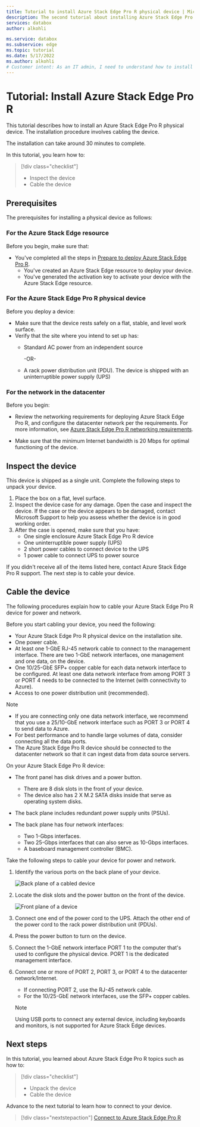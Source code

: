 ```yaml
---
title: Tutorial to install Azure Stack Edge Pro R physical device | Microsoft Docs
description: The second tutorial about installing Azure Stack Edge Pro R involves how to cable the physical device for power and network.
services: databox
author: alkohli

ms.service: databox
ms.subservice: edge
ms.topic: tutorial
ms.date: 5/17/2022
ms.author: alkohli
# Customer intent: As an IT admin, I need to understand how to install Azure Stack Edge Pro R in datacenter so I can use it to transfer data to Azure.  
---
```

# Tutorial: Install Azure Stack Edge Pro R

This tutorial describes how to install an Azure Stack Edge Pro R physical device. The installation procedure involves cabling the device.

The installation can take around 30 minutes to complete.

In this tutorial, you learn how to:

> [!div class="checklist"]
> * Inspect the device
> * Cable the device

## Prerequisites

The prerequisites for installing a physical device as follows:

### For the Azure Stack Edge resource

Before you begin, make sure that:

* You've completed all the steps in [Prepare to deploy Azure Stack Edge Pro R](azure-stack-edge-pro-r-deploy-prep.md).
    * You've created an Azure Stack Edge resource to deploy your device.
    * You've generated the activation key to activate your device with the Azure Stack Edge resource.

 
### For the Azure Stack Edge Pro R physical device

Before you deploy a device:

- Make sure that the device rests safely on a flat, stable, and level work surface.
- Verify that the site where you intend to set up has:
    - Standard AC power from an independent source

        -OR-
    - A rack power distribution unit (PDU). The device is shipped with an uninterruptible power supply (UPS)
    

### For the network in the datacenter

Before you begin:

- Review the networking requirements for deploying Azure Stack Edge Pro R, and configure the datacenter network per the requirements. For more information, see [Azure Stack Edge Pro R networking requirements](azure-stack-edge-pro-r-system-requirements.md#networking-port-requirements).

- Make sure that the minimum Internet bandwidth is 20 Mbps for optimal functioning of the device.


## Inspect the device

This device is shipped as a single unit. Complete the following steps to unpack your device.

1. Place the box on a flat, level surface.
2. Inspect the device case for any damage. Open the case and inspect the device. If the case or the device appears to be damaged, contact Microsoft Support to help you assess whether the device is in good working order.
3. After the case is opened, make sure that you have:
    - One single enclosure Azure Stack Edge Pro R device
    - One uninterruptible power supply (UPS)
    - 2 short power cables to connect device to the UPS
    - 1 power cable to connect UPS to power source

If you didn't receive all of the items listed here, contact Azure Stack Edge Pro R support. The next step is to cable your device.


## Cable the device

The following procedures explain how to cable your Azure Stack Edge Pro R device for power and network.

Before you start cabling your device, you need the following:

- Your Azure Stack Edge Pro R physical device on the installation site.
- One power cable.
- At least one 1-GbE RJ-45 network cable to connect to the management interface. There are two 1-GbE network interfaces, one management and one data, on the device.
- One 10/25-GbE SFP+ copper cable for each data network interface to be configured. At least one data network interface from among PORT 3 or PORT 4 needs to be connected to the Internet (with connectivity to Azure).  
- Access to one power distribution unit (recommended).

> [!NOTE]
> - If you are connecting only one data network interface, we recommend that you use a 25/10-GbE network interface such as PORT 3 or PORT 4 to send data to Azure. 
> - For best performance and to handle large volumes of data, consider connecting all the data ports.
> - The Azure Stack Edge Pro R device should be connected to the datacenter network so that it can ingest data from data source servers.

On your Azure Stack Edge Pro R device:

- The front panel has disk drives and a power button.

    - There are 8 disk slots in the front of your device.
    - The device also has 2 X M.2 SATA disks inside that serve as operating system disks. 

- The back plane includes redundant power supply units (PSUs).
- The back plane has four network interfaces:

    - Two 1-Gbps interfaces.
    - Two 25-Gbps interfaces that can also serve as 10-Gbps interfaces.
    - A baseboard management controller (BMC).

<!--- The back plane has two network cards corresponding to the 4 ports:

    - QLogic FastLinQ 41264
    - QLogic FastLinQ 41262

For a full list of supported cables, switches, and transceivers for these network cards, go to [Cavium FastlinQ 41000 Series Interoperability Matrix](https://www.marvell.com/documents/xalflardzafh32cfvi0z/).-->
 
Take the following steps to cable your device for power and network.

1. Identify the various ports on the back plane of your device.

    ![Back plane of a cabled device](./media/azure-stack-edge-pro-r-deploy-install/backplane-cabled.png)

2. Locate the disk slots and the power button on the front of the device.

    ![Front plane of a device](./media/azure-stack-edge-pro-r-deploy-install/device-front-plane-labeled-1.png)

3. Connect one end of the power cord to the UPS. Attach the other end of the power cord to the rack power distribution unit (PDUs). 
5. Press the power button to turn on the device.
6. Connect the 1-GbE network interface PORT 1 to the computer that's used to configure the physical device. PORT 1 is the dedicated management interface.
7. Connect one or more of PORT 2, PORT 3, or PORT 4 to the datacenter network/Internet.

    - If connecting PORT 2, use the RJ-45 network cable.
    - For the 10/25-GbE network interfaces, use the SFP+ copper cables.

    > [!NOTE]
    > Using USB ports to connect any external device, including keyboards and monitors, is not supported for Azure Stack Edge devices.

## Next steps

In this tutorial, you learned about Azure Stack Edge Pro R topics such as how to:

> [!div class="checklist"]
> * Unpack the device
> * Cable the device

Advance to the next tutorial to learn how to connect to your device.

> [!div class="nextstepaction"]
> [Connect to Azure Stack Edge Pro R](./azure-stack-edge-pro-r-deploy-connect.md)
